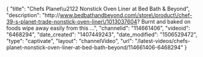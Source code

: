 {
    "title": "Chefs Planet\u2122 Nonstick Oven Liner at Bed Bath & Beyond",
    "description": "http:\/\/www.bedbathandbeyond.com\/store\/product\/chef-39-s-planet-trade-nonstick-oven-liner\/1013037604? Burnt and baked on foods wipe away easily from this ...",
    "channelid": "114661406",
    "videoid": "6468294",
    "date_created": "1407449243",
    "date_modified": "1506529472",
    "type": "captivate",
    "layout": "channelVideo",
    "url": "\/latest-videos\/chefs-planet-nonstick-oven-liner-at-bed-bath-beyond\/114661406-6468294"
}